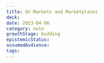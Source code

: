 ```yaml
---
title: On Markets and Marketplaces
deck: 
date: 2023-04-06
category: note
growthStage: budding
epistemicStatus: 
assumedAudience: 
tags: 
---
```


